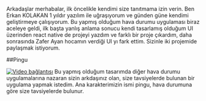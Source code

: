 Arkadaşlar merhabalar, ilk öncelikle kendimi size tanıtmama izin verin.
Ben Erkan KOLAKAN 1 yıldır yazılım ile uğraşıyorum ve günden güne kendimi geliştirmeye çalışıyorum. Bu yapmış olduğum hava durumu uygulaması biraz aceleye geldi, ilk başta yanlış anlama sonucu kendi tasarlamış olduğum UI üzerinden react native de projeyi yazdım ve farklı bir proje çıkardım, daha sonrasında Zafer Ayan hocamın verdiği UI yı fark ettim. Sizinle iki projemide paylaşmak istiyorum.


##Pingu



[![Video bağlantısı](https://streamable.com/894fqn)](https://github.com/erkankolakan/weather/assets/126770706/2dfb19e3-ee1f-4f8c-b76b-3ed03681864f)
Bu yapmış olduğum tasarımda diğer hava durumu uygulamalarına nazaran sizin arkdaşınız olan, size tavsiyelerde bulunan bir uygulama yapmak istedim. Ana karakterimizin ismi pingu, hava durumuna göre size tavsiyelerde bulunur.


